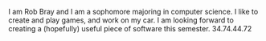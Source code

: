 I am Rob Bray and I am a sophomore majoring in computer science. I like to create and play games, and work on my car. I am looking forward to creating a (hopefully) useful piece of software this semester.
34.74.44.72
